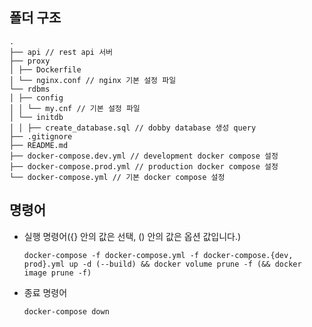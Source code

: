 ## 폴더 구조

```
.
├── api // rest api 서버
├── proxy
│ ├── Dockerfile
│ └── nginx.conf // nginx 기본 설정 파일
└── rdbms
│ ├── config
│ │ └── my.cnf // 기본 설정 파일
│ └── initdb
│ │ ├── create_database.sql // dobby database 생성 query
├── .gitignore
├── README.md
├── docker-compose.dev.yml // development docker compose 설정
├── docker-compose.prod.yml // production docker compose 설정
└── docker-compose.yml // 기본 docker compose 설정
```

## 명령어

- 실행 명령어({} 안의 값은 선택, () 안의 값은 옵션 값입니다.)

  ```
  docker-compose -f docker-compose.yml -f docker-compose.{dev, prod}.yml up -d (--build) && docker volume prune -f (&& docker image prune -f)
  ```

- 종료 명령어

  ```
  docker-compose down
  ```

